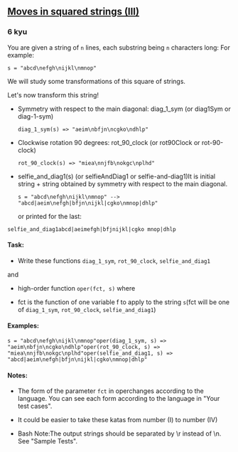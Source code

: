 <h2><a href=https://www.codewars.com/kata/56dbeec613c2f63be4000be6/train/javascript target="_blank">Moves in squared strings (III)</a></h2><h3>6 kyu</h3><p>You are given a string of <code>n</code> lines, each substring being <code>n</code> characters long: For example:</p><p><code>s = "abcd\nefgh\nijkl\nmnop"</code></p><p>We will study some transformations of this square of strings.</p><p>Let's now transform this string!</p><ul><li>Symmetry with respect to the main diagonal: diag_1_sym (or diag1Sym or diag-1-sym)<pre><code>diag_1_sym(s) =&gt; "aeim\nbfjn\ncgko\ndhlp"</code></pre></li><li>Clockwise rotation 90 degrees: rot_90_clock (or rot90Clock or rot-90-clock)<pre><code>rot_90_clock(s) =&gt; "miea\nnjfb\nokgc\nplhd"</code></pre></li><li>selfie_and_diag1(s) (or selfieAndDiag1 or selfie-and-diag1)It is initial string + string obtained by symmetry with respect to the main diagonal.<pre><code>s = "abcd\nefgh\nijkl\nmnop" --&gt; "abcd|aeim\nefgh|bfjn\nijkl|cgko\nmnop|dhlp"</code></pre>or printed for the last:</li></ul><pre><code>selfie_and_diag1abcd|aeimefgh|bfjnijkl|cgko mnop|dhlp</code></pre><h4 id="task">Task:</h4><ul><li>Write these functions <code>diag_1_sym</code>, <code>rot_90_clock</code>, <code>selfie_and_diag1</code></li></ul><p>and</p><ul><li><p>high-order function <code>oper(fct, s)</code> where</p></li><li><p>fct is the function of one variable f to apply to the string <code>s</code>(fct will be one of <code>diag_1_sym</code>, <code>rot_90_clock</code>, <code>selfie_and_diag1</code>)</p></li></ul><h4 id="examples">Examples:</h4><pre><code>s = "abcd\nefgh\nijkl\nmnop"oper(diag_1_sym, s) =&gt; "aeim\nbfjn\ncgko\ndhlp"oper(rot_90_clock, s) =&gt; "miea\nnjfb\nokgc\nplhd"oper(selfie_and_diag1, s) =&gt; "abcd|aeim\nefgh|bfjn\nijkl|cgko\nmnop|dhlp"</code></pre><h4 id="notes">Notes:</h4><ul><li><p>The form of the parameter <code>fct</code> in operchanges according to the language. You can see each form according to the language in "Your test cases".</p></li><li><p>It could be easier to take these katas from number (I) to number (IV)</p></li><li><p>Bash Note:The output strings should be separated by \r instead of \n. See "Sample Tests".</p></li></ul>